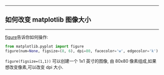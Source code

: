 ***

## 如何改变 matplotlib 图像大小

***

[figure](https://matplotlib.org/api/_as_gen/matplotlib.pyplot.figure.html#matplotlib.pyplot.figure)告诉你如何操作:

```python
from matplotlib.pyplot import figure
figure(num=None, figsize=(8, 6), dpi=80, facecolor='w', edgecolor='k')
```

`figure(figsize=(1,1))` 可以创建一个 1x1 英寸的图像, 由 80x80 像素组成,如果想改变像素,可以改变 dpi 大小.